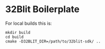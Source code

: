 # 32Blit Boilerplate

For local builds this is:
```
mkdir build
cd build
cmake -D32BLIT_DIR=/path/to/32blit-sdk/ ..
```
